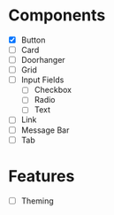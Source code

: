 # Components

- [x] Button
- [ ] Card
- [ ] Doorhanger
- [ ] Grid
- [ ] Input Fields
  - [ ] Checkbox
  - [ ] Radio
  - [ ] Text
- [ ] Link
- [ ] Message Bar
- [ ] Tab

# Features

- [ ] Theming
